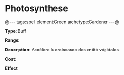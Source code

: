# Photosynthese

@---
tags:spell
element:Green
archetype:Gardener
---@

**Type**:
Buff

**Range**:

**Description**:
Accélère la croissance des entité végétales

**Cost**:

**Effect**:
